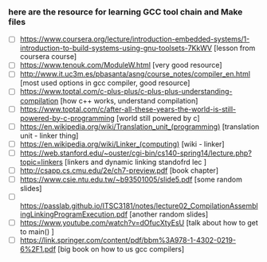 ### here are the resource for learning GCC tool chain and Make files
- [ ] https://www.coursera.org/lecture/introduction-embedded-systems/1-introduction-to-build-systems-using-gnu-toolsets-7KkWV 
      [lesson from coursera course]
- [ ] https://www.tenouk.com/ModuleW.html [very good resource]
- [ ] http://www.it.uc3m.es/pbasanta/asng/course_notes/compiler_en.html [most used options in gcc compiler, good resource]
- [ ] https://www.toptal.com/c-plus-plus/c-plus-plus-understanding-compilation [how c++ works, understand compilation]
- [ ] https://www.toptal.com/c/after-all-these-years-the-world-is-still-powered-by-c-programming [world still powered by c]
- [ ] https://en.wikipedia.org/wiki/Translation_unit_(programming) [translation unit - linker thing]
- [ ] https://en.wikipedia.org/wiki/Linker_(computing) [wiki - linker]
- [ ] https://web.stanford.edu/~ouster/cgi-bin/cs140-spring14/lecture.php?topic=linkers [linkers and dynamic linking standofrd lec ]
- [ ] http://csapp.cs.cmu.edu/2e/ch7-preview.pdf [book chapter]
- [ ] https://www.csie.ntu.edu.tw/~b93501005/slide5.pdf [some random slides]
- [ ] https://passlab.github.io/ITSC3181/notes/lecture02_CompilationAssemblingLinkingProgramExecution.pdf [another random slides]
- [ ] https://www.youtube.com/watch?v=dOfucXtyEsU [talk about how to get to main() ]
- [ ] https://link.springer.com/content/pdf/bbm%3A978-1-4302-0219-6%2F1.pdf [big book on how to us gcc compilers] 
